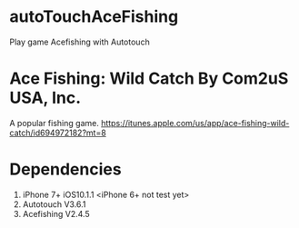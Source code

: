 # autoTouchAceFishing
Play game Acefishing with Autotouch

# Ace Fishing: Wild Catch By Com2uS USA, Inc.
A popular fishing game.
https://itunes.apple.com/us/app/ace-fishing-wild-catch/id694972182?mt=8

# Dependencies
1. iPhone 7+ iOS10.1.1 <Jailbroken> <iPhone 6+ not test yet>
2. Autotouch V3.6.1
3. Acefishing V2.4.5 <Language in Traditional Chinese>

